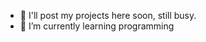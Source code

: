 
- 👀 I'll post my projects here soon, still busy.
- 🌱 I’m currently learning programming


<!---
QuinSue/QuinSue is a ✨ special ✨ repository because its `README.md` (this file) appears on your GitHub profile.
You can click the Preview link to take a look at your changes.
--->
